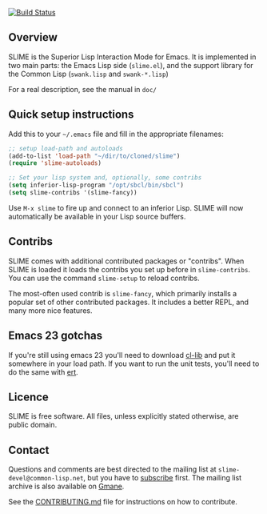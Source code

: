 [![Build Status](https://travis-ci.org/slime/slime.png?branch=master)](https://travis-ci.org/slime/slime)

Overview
--------

SLIME is the Superior Lisp Interaction Mode for Emacs. It is implemented
in two main parts: the Emacs Lisp side (`slime.el`), and the support
library for the Common Lisp (`swank.lisp` and `swank-*.lisp`)

For a real description, see the manual in `doc/`

Quick setup instructions
------------------------

Add this to your `~/.emacs` file and fill in the appropriate filenames:

```el
;; setup load-path and autoloads
(add-to-list 'load-path "~/dir/to/cloned/slime")
(require 'slime-autoloads)

;; Set your lisp system and, optionally, some contribs
(setq inferior-lisp-program "/opt/sbcl/bin/sbcl")
(setq slime-contribs '(slime-fancy))
```

Use `M-x slime` to fire up and connect to an inferior Lisp.  SLIME will
now automatically be available in your Lisp source buffers.

Contribs
--------

SLIME comes with additional contributed packages or "contribs". When SLIME
is loaded it loads the contribs you set up before in `slime-contribs`. You
can use the command `slime-setup` to reload contribs.

The most-often used contrib is `slime-fancy`, which primarily installs a
popular set of other contributed packages. It includes a better REPL, and
many more nice features.

Emacs 23 gotchas
----------------

If you're still using emacs 23 you'll need to download [cl-lib][1] and put
it somewhere in your load path. If you want to run the unit tests, you'll
need to do the same with [ert][2].

[1]: http://git.savannah.gnu.org/cgit/emacs/elpa.git/plain/packages/cl-lib/cl-lib.el
[2]: https://raw2.github.com/ohler/ert/c619b56c5bc6a866e33787489545b87d79973205/lisp/emacs-lisp/ert.el

Licence
-------

SLIME is free software. All files, unless explicitly stated otherwise, are
public domain.

Contact
-------

Questions and comments are best directed to the mailing list at
`slime-devel@common-lisp.net`, but you have to [subscribe][3] first. The
mailing list archive is also available on [Gmane][4].

See the [CONTRIBUTING.md][5] file for instructions on how to contribute.

[3]: http://www.common-lisp.net/project/slime/#mailinglist
[4]: http://news.gmane.org/gmane.lisp.slime.devel
[5]: https://github.com/slime/slime/blob/master/CONTRIBUTING.md
